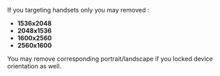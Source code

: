 If you targeting handsets only you may removed :

* **1536x2048**
* **2048x1536**
* **1600x2560**
* **2560x1600**

You may remove corresponding portrait/landscape if you locked device orientation as well.



